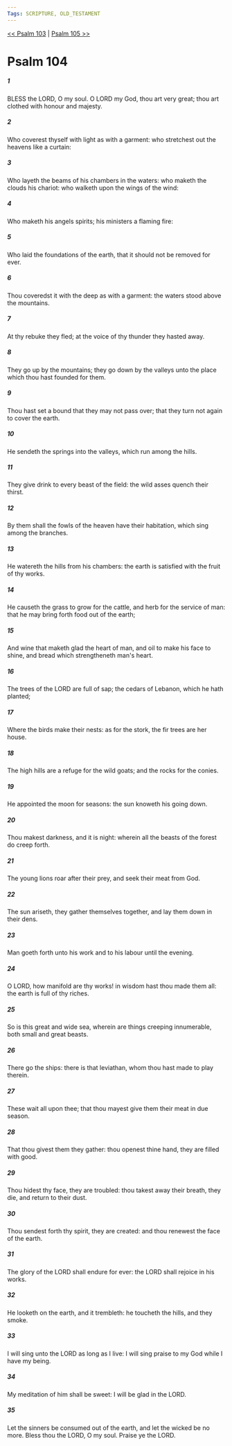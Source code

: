 ```yaml
---
Tags: SCRIPTURE, OLD_TESTAMENT
---
```


[<< Psalm 103](OLD_TESTAMENT/19_Psalms/Psalm_103.md) | [Psalm 105 >>](OLD_TESTAMENT/19_Psalms/Psalm_105.md)

# Psalm 104

##### 1
 BLESS the LORD, O my soul.  O LORD my God, thou art very great; thou art clothed with honour and majesty.
##### 2
 Who coverest thyself with light as with a garment: who stretchest out the heavens like a curtain:
##### 3
 Who layeth the beams of his chambers in the waters: who maketh the clouds his chariot: who walketh upon the wings of the wind:
##### 4
 Who maketh his angels spirits; his ministers a flaming fire:
##### 5
 Who laid the foundations of the earth, that it should not be removed for ever.
##### 6
 Thou coveredst it with the deep as with a garment: the waters stood above the mountains.
##### 7
 At thy rebuke they fled; at the voice of thy thunder they hasted away.
##### 8
 They go up by the mountains; they go down by the valleys unto the place which thou hast founded for them.
##### 9
 Thou hast set a bound that they may not pass over; that they turn not again to cover the earth.
##### 10
 He sendeth the springs into the valleys, which run among the hills.
##### 11
 They give drink to every beast of the field: the wild asses quench their thirst.
##### 12
 By them shall the fowls of the heaven have their habitation, which sing among the branches.
##### 13
 He watereth the hills from his chambers: the earth is satisfied with the fruit of thy works.
##### 14
 He causeth the grass to grow for the cattle, and herb for the service of man: that he may bring forth food out of the earth;
##### 15
 And wine that maketh glad the heart of man, and oil to make his face to shine, and bread which strengtheneth man's heart.
##### 16
 The trees of the LORD are full of sap; the cedars of Lebanon, which he hath planted;
##### 17
 Where the birds make their nests: as for the stork, the fir trees are her house.
##### 18
 The high hills are a refuge for the wild goats; and the rocks for the conies.
##### 19
 He appointed the moon for seasons: the sun knoweth his going down.
##### 20
 Thou makest darkness, and it is night: wherein all the beasts of the forest do creep forth.
##### 21
 The young lions roar after their prey, and seek their meat from God.
##### 22
 The sun ariseth, they gather themselves together, and lay them down in their dens.
##### 23
 Man goeth forth unto his work and to his labour until the evening.
##### 24
 O LORD, how manifold are thy works!  in wisdom hast thou made them all: the earth is full of thy riches.
##### 25
 So is this great and wide sea, wherein are things creeping innumerable, both small and great beasts.
##### 26
 There go the ships: there is that leviathan, whom thou hast made to play therein.
##### 27
 These wait all upon thee; that thou mayest give them their meat in due season.
##### 28
 That thou givest them they gather: thou openest thine hand, they are filled with good.
##### 29
 Thou hidest thy face, they are troubled: thou takest away their breath, they die, and return to their dust.
##### 30
 Thou sendest forth thy spirit, they are created: and thou renewest the face of the earth.
##### 31
 The glory of the LORD shall endure for ever: the LORD shall rejoice in his works.
##### 32
 He looketh on the earth, and it trembleth: he toucheth the hills, and they smoke.
##### 33
 I will sing unto the LORD as long as I live: I will sing praise to my God while I have my being.
##### 34
 My meditation of him shall be sweet: I will be glad in the LORD.
##### 35
 Let the sinners be consumed out of the earth, and let the wicked be no more.  Bless thou the LORD, O my soul.  Praise ye the LORD.
